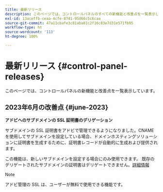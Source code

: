```yaml
---
title: 最新リリース
description: このページでは、コントロールパネルのすべての新機能と改善点を一覧表示しています。
exl-id: 13aceffb-ceaa-4cfe-8741-95d66c5c6caa
source-git-commit: 47a11cbafe3c81aba81c2f16c83e7d31e571fb95
workflow-type: ht
source-wordcount: '113'
ht-degree: 100%

---
```


# 最新リリース {#control-panel-releases}

このページでは、コントロールパネルの新機能と改善点を一覧表示しています。

## 2023年6月の改善点 {#june-2023}

**アドビへのサブドメインの SSL 証明書のデリゲーション**

サブドメインの SSL 証明書をアドビで管理できるようになりました。CNAME を使用してサブドメインを設定している場合、ドメインホスティングソリューションに証明書を生成するために、証明書レコードが自動的に生成および提供されます。

この機能は、新しいサブドメインを設定する場合にのみ使用できます。 既存のデリゲートされたサブドメインの証明書はデリゲートできません。[詳細情報](../subdomains-certificates/using/setting-up-new-subdomain.md)

>[!NOTE]
>
>アドビ管理の SSL は、ユーザーが無料で使用できる機能です。
